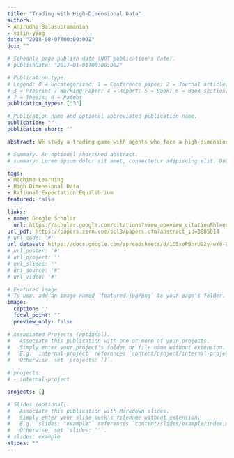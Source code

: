 ```yaml
---
title: "Trading with High-Dimensional Data"
authors:
- Anirudha Balasubramanian
- yilin-yang
date: "2018-08-07T00:00:00Z"
doi: ""

# Schedule page publish date (NOT publication's date).
# publishDate: "2017-01-01T00:00:00Z"

# Publication type.
# Legend: 0 = Uncategorized; 1 = Conference paper; 2 = Journal article;
# 3 = Preprint / Working Paper; 4 = Report; 5 = Book; 6 = Book section;
# 7 = Thesis; 8 = Patent
publication_types: ["3"]

# Publication name and optional abbreviated publication name.
publication: ""
publication_short: ""

abstract: We study a trading game with agents who face a high-dimensional estimation problem. In the presence of a curse of dimensionality, we show rational expectations equilibrium is ε-approximated by a strategy profile in which each agent uses only a ridge regression on her own data to forecast the fundamental’s distribution and does not make inference on price in her demand curve submission. We document how such an equilibrium matches survey evidence about modern trading processes. We derive quantitative properties of price’s prediction risk and equilibrium trading volume, introducing a “regularization externality” in price formation and accounting for trading volume spikes on earnings dates.

# Summary. An optional shortened abstract.
# summary: Lorem ipsum dolor sit amet, consectetur adipiscing elit. Duis posuere tellus ac convallis placerat. Proin tincidunt magna sed ex sollicitudin condimentum.

tags:
- Machine Learning 
- High Dimensional Data
- Rational Expectation Equilibrium
featured: false

links:
- name: Google Scholar
  url: https://scholar.google.com/citations?view_op=view_citation&hl=en&user=pcx3m8cAAAAJ&citation_for_view=pcx3m8cAAAAJ:d1gkVwhDpl0C
url_pdf: https://papers.ssrn.com/sol3/papers.cfm?abstract_id=3885014
# url_code: '#'
url_dataset: https://docs.google.com/spreadsheets/d/1C5xoPBhrU92y-wY8-8L10c_8LU8FfVXh/edit#gid=1756311372
# url_poster: '#'
# url_project: ''
# url_slides: ''
# url_source: '#'
# url_video: '#'

# Featured image
# To use, add an image named `featured.jpg/png` to your page's folder. 
image: 
  caption: ''
  focal_point: ""
  preview_only: false

# Associated Projects (optional).
#   Associate this publication with one or more of your projects.
#   Simply enter your project's folder or file name without extension.
#   E.g. `internal-project` references `content/project/internal-project/index.md`.
#   Otherwise, set `projects: []`.

# projects: 
# - internal-project

projects: []

# Slides (optional).
#   Associate this publication with Markdown slides.
#   Simply enter your slide deck's filename without extension.
#   E.g. `slides: "example"` references `content/slides/example/index.md`.
#   Otherwise, set `slides: ""`.
# slides: example
slides: ""
---
```


<!-- {{% callout note %}}
Create your slides in Markdown - click the *Slides* button to check out the example.
{{% /callout %}}

Supplementary notes can be added here, including [code, math, and images](https://wowchemy.com/docs/writing-markdown-latex/).
 -->